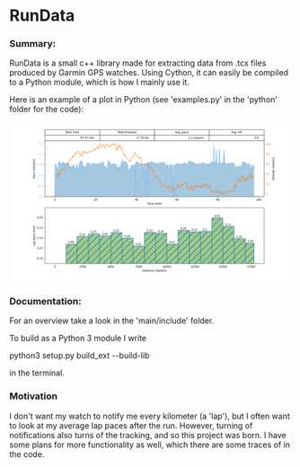 # RunData

### Summary:

RunData is a small c++ library made for extracting data from .tcx files produced by Garmin GPS watches. Using Cython, it can easily be compiled to a Python module, which is how I mainly use it. 

Here is an example of a plot in Python (see 'examples.py' in the 'python' folder for the code):

![bilde](bilde.png)


### Documentation:

For an overview take a look in the 'main/include' folder. 

To build as a Python 3 module I write

python3 setup.py build_ext --build-lib <build-directory>

in the terminal.

### Motivation

I don't want my watch to notify me every kilometer (a 'lap'), but I often want to look at my average lap paces after the run. However, turning of notifications also turns of the tracking, and so this project was born. I have some plans for more functionality as well, which there are some traces of in the code.








